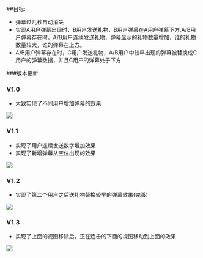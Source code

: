 ##目标:

* 弹幕过几秒自动消失
* 实现A用户弹幕出现时，B用户发送礼物，B用户弹幕在A用户弹幕下方,A/B用户弹幕存在时，A/B用户连续发送礼物，弹幕显示的礼物数量增加，谁的礼物数量较大，谁的弹幕在上方。
* A/B用户弹幕存在时，C用户发送礼物，A/B用户中较早出现的弹幕被替换成C用户的弹幕数据，并且C用户的弹幕处于下方


###版本更新:

### V1.0
* 大致实现了不同用户增加弹幕的效果

![](http://ww4.sinaimg.cn/large/c6a1cfeagw1f9p4246hkgg208g0fdmyy.gif)


### V1.1
* 实现了用户连续发送数字增加效果
* 实现了新增弹幕从空位出现的效果

![](http://ww4.sinaimg.cn/large/c6a1cfeagw1f9p48oumbkg208g0fd0wo.gif)

### V1.2
* 实现了第二个用户之后送礼物替换较早的弹幕效果(完善)

![](http://ww3.sinaimg.cn/large/c6a1cfeagw1f9p51eh3ltg208g0fdwif.gif)

### V1.3
* 实现了上面的视图移除后，正在连击的下面的视图移动到上面的效果

![](http://ww3.sinaimg.cn/large/c6a1cfeagw1f9p6jibv9gg208g0fdq3i.gif)

